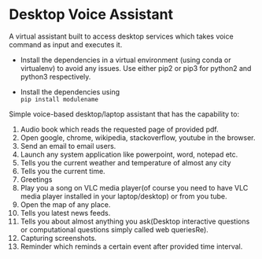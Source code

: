 # Desktop Voice Assistant

A virtual assistant built to access desktop services which takes voice command as input and executes it.

 - Install the dependencies in a virtual environment (using conda or virtualenv) to avoid any issues. Use either pip2 or pip3 for python2 and python3 respectively.
 
 - Install the dependencies using\
     ``` pip install modulename ```

Simple voice-based desktop/laptop assistant that has the capability to:
 1. Audio book which reads the requested page of provided pdf.
 2. Open google, chrome, wikipedia, stackoverflow, youtube in the browser.
 3. Send an email to email users.
 4. Launch any system application like powerpoint, word, notepad etc.
 5. Tells you the current weather and temperature of almost any city
 6. Tells you the current time.
 7. Greetings
 8. Play you a song on VLC media player(of course you need to have VLC media player installed in your laptop/desktop) or from you tube.
 9. Open the map of any place.
  10. Tells you latest news feeds.
  11. Tells you about almost anything you ask(Desktop interactive questions or computational questions simply called web queriesRe).
  12. Capturing screenshots.
  13. Reminder which reminds a certain event after provided time interval.
